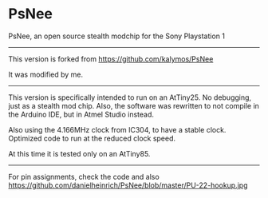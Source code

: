 # PsNee

PsNee, an open source stealth modchip for the Sony Playstation 1 

---------------------------------------
This version is forked from
https://github.com/kalymos/PsNee

It was modified by me.

-------------------------------------------------

This version is specifically intended to run on an AtTiny25. No debugging, just as a stealth mod chip.
Also, the software was rewritten to not compile in the Arduino IDE, but in Atmel Studio instead.

Also using the 4.166MHz clock from IC304, to have a stable clock.
Optimized code to run at the reduced clock speed.

At this time it is tested only on an AtTiny85.

-----------------------------------------------------
For pin assignments, check the code and also https://github.com/danielheinrich/PsNee/blob/master/PU-22-hookup.jpg
